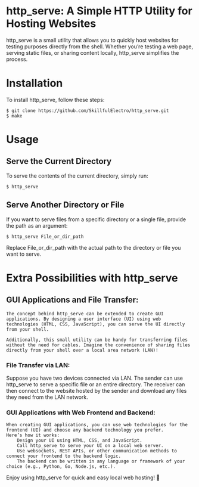 # http_serve: A Simple HTTP Utility for Hosting Websites
http_serve is a small utility that allows you to quickly host websites for testing purposes directly from the shell. Whether you’re testing a web page, serving static files, or sharing content locally, http_serve simplifies the process.

# Installation

To install http_serve, follow these steps:

```shell
$ git clone https://github.com/SkillfulElectro/http_serve.git
$ make
```
# Usage

## Serve the Current Directory

To serve the contents of the current directory, simply run:

```shell
$ http_serve
```
## Serve Another Directory or File

If you want to serve files from a specific directory or a single file, provide the path as an argument:

```shell
$ http_serve File_or_dir_path
```

Replace File_or_dir_path with the actual path to the directory or file you want to serve.

# Extra Possibilities with http_serve

## GUI Applications and File Transfer:


    The concept behind http_serve can be extended to create GUI applications. By designing a user interface (UI) using web technologies (HTML, CSS, JavaScript), you can serve the UI directly from your shell.

    Additionally, this small utility can be handy for transferring files without the need for cables. Imagine the convenience of sharing files directly from your shell over a local area network (LAN)!


### File Transfer via LAN:

Suppose you have two devices connected via LAN. The sender can use http_serve to serve a specific file or an entire directory. The receiver can then connect to the website hosted by the sender and download any files they need from the LAN network.

### GUI Applications with Web Frontend and Backend:

    When creating GUI applications, you can use web technologies for the frontend (UI) and choose any backend technology you prefer.
    Here’s how it works:
        Design your UI using HTML, CSS, and JavaScript.
        Call http_serve to serve your UI on a local web server.
        Use websockets, REST APIs, or other communication methods to connect your frontend to the backend logic.
        The backend can be written in any language or framework of your choice (e.g., Python, Go, Node.js, etc.).


Enjoy using http_serve for quick and easy local web hosting! 🚀
